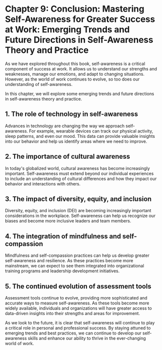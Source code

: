 Chapter 9: Conclusion: Mastering Self-Awareness for Greater Success at Work: Emerging Trends and Future Directions in Self-Awareness Theory and Practice
========================================================================================================================================================

As we have explored throughout this book, self-awareness is a critical component of success at work. It allows us to understand our strengths and weaknesses, manage our emotions, and adapt to changing situations. However, as the world of work continues to evolve, so too does our understanding of self-awareness.

In this chapter, we will explore some emerging trends and future directions in self-awareness theory and practice.

## 1. The role of technology in self-awareness

Advances in technology are changing the way we approach self-awareness. For example, wearable devices can track our physical activity, sleep patterns, and even our mood. This data can provide valuable insights into our behavior and help us identify areas where we need to improve.

## 2. The importance of cultural awareness

In today's globalized world, cultural awareness has become increasingly important. Self-awareness must extend beyond our individual experiences to include an understanding of cultural differences and how they impact our behavior and interactions with others.

## 3. The impact of diversity, equity, and inclusion

Diversity, equity, and inclusion (DEI) are becoming increasingly important considerations in the workplace. Self-awareness can help us recognize our biases and become more inclusive leaders and team members.

## 4. The integration of mindfulness and self-compassion

Mindfulness and self-compassion practices can help us develop greater self-awareness and resilience. As these practices become more mainstream, we can expect to see them integrated into organizational training programs and leadership development initiatives.

## 5. The continued evolution of assessment tools

Assessment tools continue to evolve, providing more sophisticated and accurate ways to measure self-awareness. As these tools become more widely available, individuals and organizations will have greater access to data-driven insights into their strengths and areas for improvement.

As we look to the future, it is clear that self-awareness will continue to play a critical role in personal and professional success. By staying attuned to emerging trends and best practices, we can continue to develop our self-awareness skills and enhance our ability to thrive in the ever-changing world of work.

